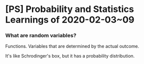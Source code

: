# \[PS\] Probability and Statistics Learnings of 2020-02-03\~09

### What are random variables?

Functions. Variables that are determined by the actual outcome.

It's like Schrodinger's box, but it has a probability distribution.
